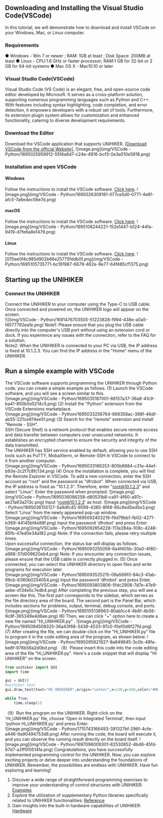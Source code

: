 ## Downloading and Installing the Visual Studio Code(VSCode)
In this tutorial, we will demonstrate how to download and install VSCode on your Windows, Mac, or Linux computer.  
### Requirements
● Windows - Win 7 or newer ; RAM: 1GB at least ; Disk Space: 200MB at least
● Linux -  CPU:1.6 GHz or faster processor; RAM:1 GB for 32-bit or 2 GB for 64-bit systems
● Mac OS X - Mac10.10 or later
### Visual Studio Code(VSCode)
Visual Studio Code (VS Code) is an elegant, free, and open-source code editor developed by Microsoft. It serves as a cross-platform solution, supporting numerous programming languages such as Python and C++. With features including syntax highlighting, code completion, and error detection, it empowers developers with a robust set of tools. Furthermore, its extension plugin system allows for customization and enhanced functionality, catering to diverse development requirements.  
### Download the Editor
Download the VSCode application that supports UNIHIKER. [[Download VSCode from the official Website].](https://code.visualstudio.com/download)
![image.png](img/VSCode - Python/1695025959912-55f4a8d7-c24e-4916-bcf3-0e3a510e5918.png)
### Installation and open VSCode
#### Windows 
 Follow the instructions to install the VSCode software. [Click here](https://www.geeksforgeeks.org/how-to-install-visual-studio-code-on-windows/).
![image.png](img/VSCode - Python/1695026309181-077ce5d0-0771-4e6f-afc5-7a6e4ec56e7d.png)
#### macOS
 Follow the instructions to install the VSCode software. [Click here](https://adamtheautomator.com/visual-studio-code-on-mac/#:~:text=To%20install%20VS%20Code%20on%20Mac%3A%201%201.,the%20installation%20when%20you%20get%20the%20prompt%20below.).
![image.png](img/VSCode - Python/1695108244221-152e1447-b124-44fa-9419-d7fe6a8e1479.png)
#### Linux
 Follow the instructions to install the VSCode software. [Click here](https://www.golinuxcloud.com/install-visual-studio-code-ubuntu-22/#:~:text=Using%20the%20Ubuntu%20Software%20Center.%20Downloading%20and%20installing,key%29.%20Installing%20via%20the%20Snapcraft%20store%20%28using%20Snap%29.).
![070ee0f4c985d902b66e25775fddb0f.png](img/VSCode - Python/1695105735771-bc191987-6679-462e-9e77-64f485cf1375.png)
## Starting up the UNIHIKER
### Connect the UNIHIKER
Connect the UNIHIKER to your computer using the Type-C to USB cable. Once connected and powered on, the UNIHIKER logo will appear on the screen.   
![](img/VSCode - Python/1691476703505-51223828-f994-438e-a0a5-f4577792ea1e.png)
Note1: Please ensure that you plug the USB cable directly into the computer's USB port without using an extension cord or dock. If you experience any issues with the connection, refer to the FAQ for a solution.  
Note2: When the UNIHIKER is connected to your PC via USB, the IP address is fixed at 10.1.2.3. You can find the IP address in the "Home" menu of the UNIHIKER.  
## Run a simple example with VSCode
The VSCode software supports programming the UNIHIKER through Python code, you can create a simple example as follows.
(1) Launch the VSCode software, and you will see a screen similar to this.  
![image.png](img/VSCode - Python/1695035187001-88157a37-36a8-41c9-ba41-850b5e5214c5.png)
(2) Install the "Python" extension from the VSCode Extensions marketplace.  
![image.png](img/VSCode - Python/1695033256764-669358ac-398f-46df-ab55-221ce974ee5f.png)
(3) Search for the "remote" extension and install "Remote - SSH".  
SSH (Secure Shell) is a network protocol that enables secure remote access and data transfer between computers over unsecured networks. It establishes an encrypted channel to ensure the security and integrity of the data transmitted.  
The UNIHIKER has SSH service enabled by default, allowing you to use SSH tools such as PuTTY, MobaXterm, or Remote-SSH in VSCode to connect to it from another computer.  
![image.png](img/VSCode - Python/1695033186253-805b8884-c31e-44ef-b93e-2c2f7c8fc134.png)
(4) Once the installation is complete, you will find the Remote Explorer in VSCode. To add a new connection, enter the SSH account as "root" and the password as "dfrobot". When connected via USB, the IP address is fixed as "10.1.2.3". Therefore, enter "root@10.1.2.3" and select "Linux". Enter the password when prompted.
![image.png](img/VSCode - Python/1695036086258-d80531b8-ca91-4f60-a97c-ae21a63a213c.png)
Input 'root@10.1.2.3' as host.
![image.png](img/VSCode - Python/1695036155127-5a9dfc45-9599-4385-8f68-85c8ed5ed5e3.png)
Select 'Linux' from the newly appeared pop-up window.  
![image.png](img/VSCode - Python/1695092403219-f9d79bb1-fb02-4271-b369-44145bf4e88f.png)
Input the password 'dfrobot' and press Enter.  
![image.png](img/VSCode - Python/1695092654228-113e284a-109c-4248-85fb-47ed0e34a182.png)
Note: If the connection fails, please retry multiple times.  
Upon successful connection, the status bar will display as follows.  
![image.png](img/VSCode - Python/1695093255059-6a4f405b-30a0-4f80-a988-37d009620eb4.png)
Note: If you encounter any connection issues, please ensure that the USB cable is correctly plugged in.
(5)  Once connected, you can select the UNIHIKER directory to open files and write programs for execution later.  
![image.png](img/VSCode - Python/1695093525215-09a569f0-84c3-41ab-99cb-6360b0254054.png)
Input the password 'dfrobot' and press Enter.  
![image.png](img/VSCode - Python/1695093803806-5fdc2908-7d7e-47e9-aebe-d134e5c7edb4.png)
After completing the previous step, you will see a screen like this. The first part corresponds to the sidebar, which serves as the file directory area of the board. The second part is the Panel Bar, which includes sections for problems, output, terminal, debug console, and ports.  
![image.png](img/VSCode - Python/1695105138963-80ab1cc4-4b6f-4b56-9c8f-365349e4d6ee.png)
(6) Then, we can click "+" option here to create a new file named "Hi_UNIHIKER.py" .
![image.png](img/VSCode - Python/1695094508325-36a43f68-3438-4533-97c0-f0ef0d6f27fd.png)
(7) After creating the file, we can double-click on the "Hi_UNIHIKER.py" file to program it in the code editing area of the program, as shown below.
![image.png](img/VSCode - Python/1695095621927-8a849645-3c0b-48fa-be8f-976b56a2d0bd.png)
（8）Please insert this code into the code editing area of the file "Hi_UNIHIKER.py". Here's a code snippet that will display "HI UNIHIKER" on the screen.
```python
from unihiker import GUI
import time

gui = GUI()
#unihiker text
gui.draw_text(text="HI UNIHIKER",origin="center",x=120,y=160,color="#0066CC")

while True:
    time.sleep(1)
```
（9）Run the program on the UNIHIKER.
Right-click on the 'Hi_UNIHIKER.py' file, choose 'Open in Integrated Terminal', then input 'python Hi_UNIHIKER.py' and press Enter.  
![image.png](img/VSCode - Python/1715743166493-391327bf-296f-4cfe-a446-9a90494753d8.png)
After running the code, the board will execute it, and you can observe the running result directly on the board itself.
![image.png](img/VSCode - Python/1697096009301-82530852-4b48-45fd-87d7-a2ff5f0514fa.png)
Congratulations, you have successfully implemented programming control for the UNIHIKER. Now, you can explore exciting projects or delve deeper into understanding the foundations of UNIHIKER. Remember, the possibilities are endless with UNIHIKER. Have fun exploring and learning!

1. Discover a wide range of straightforward programming exercises to improve your understanding of control structures with UNIHIKER: [Examples](https://www.yuque.com/joanna-rqvih/unihiker_wiki_en/ktu7u5wqrqocflu0)
2. Explore the utilization of supplementary Python libraries specifically related to UNIHIKER functionalities: [Reference](https://www.yuque.com/joanna-rqvih/unihiker_wiki_en/btd6oualns4g6fgd)
3. Gain insights into the built-in hardware capabilities of UNIHIKER: [Hardware ](https://www.yuque.com/joanna-rqvih/unihiker_wiki_en/ogm50gebc6wgp3dm)



